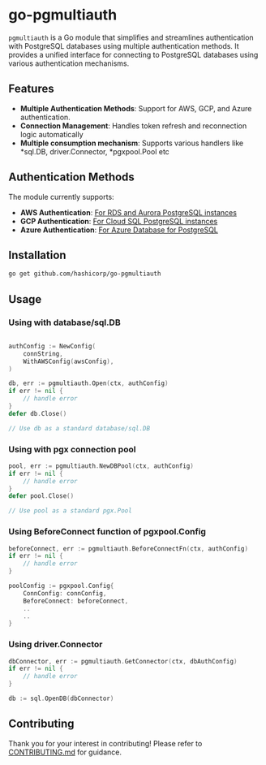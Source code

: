 # go-pgmultiauth

`pgmultiauth` is a Go module that simplifies and streamlines authentication with PostgreSQL databases using multiple authentication methods. It provides a unified interface for connecting to PostgreSQL databases using various authentication mechanisms.

## Features

- **Multiple Authentication Methods**: Support for AWS, GCP, and Azure authentication.
- **Connection Management**: Handles token refresh and reconnection logic automatically
- **Multiple consumption mechanism**: Supports various handlers like *sql.DB, driver.Connector, *pgxpool.Pool etc

## Authentication Methods

The module currently supports:

- **AWS  Authentication**: [For RDS and Aurora PostgreSQL instances](https://docs.aws.amazon.com/AmazonRDS/latest/UserGuide/UsingWithRDS.IAMDBAuth.html)
- **GCP Authentication**: [For Cloud SQL PostgreSQL instances](https://cloud.google.com/sql/docs/postgres/iam-authentication)
- **Azure Authentication**: [For Azure Database for PostgreSQL](https://learn.microsoft.com/en-us/azure/postgresql/flexible-server/how-to-connect-with-managed-identity)

## Installation

```bash
go get github.com/hashicorp/go-pgmultiauth
```


## Usage

### Using with database/sql.DB

```go

authConfig := NewConfig(
    connString,
    WithAWSConfig(awsConfig),
)

db, err := pgmultiauth.Open(ctx, authConfig)
if err != nil {
    // handle error
}
defer db.Close()

// Use db as a standard database/sql.DB
```

### Using with pgx connection pool
```go
pool, err := pgmultiauth.NewDBPool(ctx, authConfig)
if err != nil {
    // handle error
}
defer pool.Close()

// Use pool as a standard pgx.Pool
```

### Using BeforeConnect function of pgxpool.Config
```go
beforeConnect, err := pgmultiauth.BeforeConnectFn(ctx, authConfig)
if err != nil {
    // handle error
}

poolConfig := pgxpool.Config{
    ConnConfig: connConfig,
    BeforeConnect: beforeConnect,
    ..
    ..
}
```

### Using driver.Connector

```go
dbConnector, err := pgmultiauth.GetConnector(ctx, dbAuthConfig)
if err != nil {
    // handle error
}

db := sql.OpenDB(dbConnector)
```

## Contributing

Thank you for your interest in contributing! Please refer to [CONTRIBUTING.md](https://github.com/hashicorp/go-pgmultiauth/blob/main/.github/CONTRIBUTING.md)
for guidance.